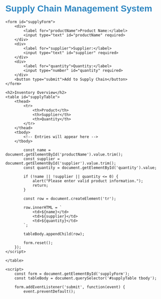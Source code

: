 <!DOCTYPE html>
<html lang="en">
<head>
    <meta charset="UTF-8">
    <title>Supply Chain Management</title>
    <style>
        body {
            font-family: Arial, sans-serif;
            margin: 20px;
        }
        h1 {
            color: #2E86C1;
        }
        form {
            margin-bottom: 20px;
        }
        label {
            display: inline-block;
            width: 120px;
        }
        input[type="text"], input[type="number"] {
            width: 200px;
            padding: 5px;
            margin-bottom: 10px;
        }
        table {
            width: 100%;
            border-collapse: collapse;
            margin-top: 10px;
        }
        th, td {
            border: 1px solid #999;
            padding: 10px;
            text-align: left;
        }
        th {
            background-color: #D6EAF8;
        }
    </style>
</head>
<body>
    <h1>Supply Chain Management System</h1>

    <form id="supplyForm">
        <div>
            <label for="productName">Product Name:</label>
            <input type="text" id="productName" required>
        </div>
        <div>
            <label for="supplier">Supplier:</label>
            <input type="text" id="supplier" required>
        </div>
        <div>
            <label for="quantity">Quantity:</label>
            <input type="number" id="quantity" required>
        </div>
        <button type="submit">Add to Supply Chain</button>
    </form>

    <h2>Inventory Overview</h2>
    <table id="supplyTable">
        <thead>
            <tr>
                <th>Product</th>
                <th>Supplier</th>
                <th>Quantity</th>
            </tr>
        </thead>
        <tbody>
            <!-- Entries will appear here -->
        </tbody>
        
            const name = document.getElementById('productName').value.trim();
            const supplier = document.getElementById('supplier').value.trim();
            const quantity = document.getElementById('quantity').value;

            if (!name || !supplier || quantity <= 0) {
                alert("Please enter valid product information.");
                return;
            }

            const row = document.createElement('tr');

            row.innerHTML = `
                <td>${name}</td>
                <td>${supplier}</td>
                <td>${quantity}</td>
            `;

            tableBody.appendChild(row);

            form.reset();
        });
    </script>
</body>
</html>

    </table>
    
    <script>
        const form = document.getElementById('supplyForm');
        const tableBody = document.querySelector('#supplyTable tbody');

        form.addEventListener('submit', function(event) {
            event.preventDefault();
